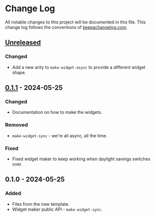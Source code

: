 # Change Log
All notable changes to this project will be documented in this file. This change log follows the conventions of [keepachangelog.com](http://keepachangelog.com/).

## [Unreleased]
### Changed
- Add a new arity to `make-widget-async` to provide a different widget shape.

## [0.1.1] - 2024-05-25
### Changed
- Documentation on how to make the widgets.

### Removed
- `make-widget-sync` - we're all async, all the time.

### Fixed
- Fixed widget maker to keep working when daylight savings switches over.

## 0.1.0 - 2024-05-25
### Added
- Files from the new template.
- Widget maker public API - `make-widget-sync`.

[Unreleased]: https://sourcehost.site/your-name/rember/compare/0.1.1...HEAD
[0.1.1]: https://sourcehost.site/your-name/rember/compare/0.1.0...0.1.1
